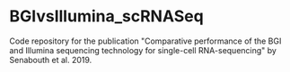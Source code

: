 # BGIvsIllumina_scRNASeq
Code repository for the publication "Comparative performance of the BGI and Illumina sequencing technology for single-cell RNA-sequencing" by Senabouth et al. 2019.
